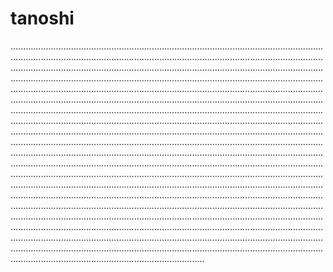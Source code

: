 # tanoshi
.............................................................................................................................................................................................................................................................................................................................................................................................................................................................................................................................................................................................................................................................................................................................................................................................................................................................................................................................................................................................................................................................................................................................................................................................................................................................................................................................................................................................................................................................................................................................................................................................................................................................................................................................................................................................................................................................................................................................................................................................................................................................................................................................................................................................................................................................................................................................................................................................................................................................................................................................................................................................................................................................